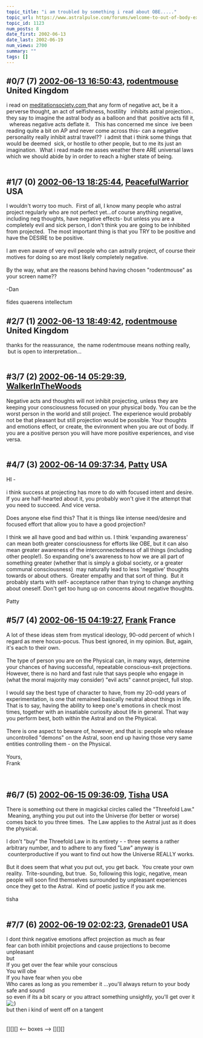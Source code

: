 ```yaml
---
topic_title: "i am troubled by something i read about OBE....."
topic_url: https://www.astralpulse.com/forums/welcome-to-out-of-body-experiences!/i-am-troubled-by-something-i-read-about-obe
topic_id: 1123
num_posts: 8
date_first: 2002-06-13
date_last: 2002-06-19
num_views: 2700
summary: ""
tags: []
---
```


## \#0/7 (7) [2002-06-13 16:50:43](https://www.astralpulse.com/forums/index.php?msg=116861), [rodentmouse](https://www.astralpulse.com/forums/profile/?u=554) United Kingdom ##
<section>
i read on
<a class="bbc_link" href="https://www.astralpulse.com/forums///meditationsociety.com" rel="noopener" target="_blank">
 meditationsociety.com
</a>
that any form of negative act, be it a perverse thought, an act of selfishness, hostility   inhibits astral projection..
<br>
they say to imagine the astral body as a balloon and that  positive acts fill it,   whereas negative acts deflate it.   This has concerned me since  ive been reading quite a bit on AP and never come across this- can a negative personality really inhibit astral travel??  i admit that i think some things that would be deemed  sick, or hostile to other people, but to me its just an imagination.  What i read made me asses weather there ARE universal laws which we should abide by in order to reach a higher state of being.
<br>
<br>
</section>

## \#1/7 (0) [2002-06-13 18:25:44](https://www.astralpulse.com/forums/index.php?msg=6727), [PeacefulWarrior](https://www.astralpulse.com/forums/profile/?u=230) USA ##
<section>
I wouldn't worry too much.  First of all, I know many people who astral project regularly who are not perfect yet...of course anything negative, including neg thoughts, have negative effects- but unless you are a completely evil and sick person, I don't think you are going to be inhibited from projected.  The most important thing is that you TRY to be positive and have the DESIRE to be positive.
<br>
<br>
I am even aware of very evil people who can astrally project, of course their motives for doing so are most likely completely negative.
<br>
<br>
By the way, what are the reasons behind having chosen "rodentmouse" as your screen name??
<br>
<br>
-Dan
<br>
<br>
fides quaerens intellectum
</section>

## \#2/7 (1) [2002-06-13 18:49:42](https://www.astralpulse.com/forums/index.php?msg=6730), [rodentmouse](https://www.astralpulse.com/forums/profile/?u=554) United Kingdom ##
<section>
thanks for the reassurance,  the name rodentmouse means nothing really,  but is open to interpretation...
<br>
<br>
</section>

## \#3/7 (2) [2002-06-14 05:29:39](https://www.astralpulse.com/forums/index.php?msg=6747), [WalkerInTheWoods](https://www.astralpulse.com/forums/profile/?u=404)  ##
<section>
Negative acts and thoughts will not inhibit projecting, unless they are keeping your consciousness focused on your physical body. You can be the worst person in the world and still project. The experience would probably not be that pleasant but still projection would be possible. Your thoughts and emotions effect, or create, the evironment when you are out of body. If you are a positive person you will have more positive experiences, and vise versa.
<br>
<br>
</section>

## \#4/7 (3) [2002-06-14 09:37:34](https://www.astralpulse.com/forums/index.php?msg=6753), [Patty](https://www.astralpulse.com/forums/profile/?u=673) USA ##
<section>
HI -
<br>
<br>
i think success at projecting has more to do with focused intent and desire. If you are half-hearted about it, you probably won't give it the attempt that you need to succeed. And vice versa.
<br>
<br>
Does anyone else find this? That it is things like intense need/desire and focused effort that allow you to have a good projection?
<br>
<br>
I think we all have good and bad within us. I think 'expanding awareness' can mean both greater consciousness for efforts like OBE, but it can also mean greater awareness of the interconnectedness of all things (including other people!). So expanding one's awareness to how we are all part of something greater (whether that is simply a global society, or a greater communal consciousness)  may naturally lead to less 'negative' thoughts towards or about others.  Greater empathy and that sort of thing.  But it probably starts with self- acceptance rather than trying to change anything about oneself. Don't get too hung up on concerns about negative thoughts.
<br>
<br>
Patty
</section>

## \#5/7 (4) [2002-06-15 04:19:27](https://www.astralpulse.com/forums/index.php?msg=6801), [Frank](https://www.astralpulse.com/forums/profile/?u=359) France ##
<section>
A lot of these ideas stem from mystical ideology, 90-odd percent of which I regard as mere hocus-pocus. Thus best ignored, in my opinion. But, again, it's each to their own.
<br>
<br>
The type of person you are on the Physical can, in many ways, determine your chances of having successful, repeatable conscious-exit projections. However, there is no hard and fast rule that says people who engage in (what the moral majority may consider) "evil acts" cannot project, full stop.
<br>
<br>
I would say the best type of character to have, from my 20-odd years of experimentation, is one that remained basically neutral about things in life. That is to say, having the ability to keep one's emotions in check most times, together with an insatiable curiosity about life in general. That way you perform best, both within the Astral and on the Physical.
<br>
<br>
There is one aspect to beware of, however, and that is: people who release uncontrolled "demons" on the Astral, soon end up having those very same entities controlling them - on the Physical.
<br>
<br>
Yours,
<br>
Frank
<br>
<br>
<br>
</section>

## \#6/7 (5) [2002-06-15 09:36:09](https://www.astralpulse.com/forums/index.php?msg=6804), [Tisha](https://www.astralpulse.com/forums/profile/?u=594) USA ##
<section>
There is something out there in magickal circles called the "Threefold Law."  Meaning, anything you put out into the Universe (for better or worse) comes back to you three times.  The Law applies to the Astral just as it does the physical.
<br>
<br>
I don't "buy" the Threefold Law in its entirety - - three seems a rather arbitrary number, and to adhere to any fixed "Law" anyway is  counterproductive if you want to find out how the Universe REALLY works.
<br>
<br>
But it does seem that what you put out, you get back.  You create your own reality.  Trite-sounding, but true.  So, following this logic, negative, mean people will soon find themselves surrounded by unpleasant experiences once they get to the Astral.  Kind of poetic justice if you ask me.
<br>
<br>
tisha
<br>
<br>
</section>

## \#7/7 (6) [2002-06-19 02:02:23](https://www.astralpulse.com/forums/index.php?msg=7013), [Grenade01](https://www.astralpulse.com/forums/profile/?u=446) USA ##
<section>
I dont think negative emotions affect projection as much as fear
<br>
fear can both inhibit projections and cause projections to become unpleasant
<br>
but
<br>
If you get over the fear while your conscious
<br>
You will obe
<br>
If you have fear when you obe
<br>
Who cares as long as you remember it ...you'll always return to your body safe and sound
<br>
so even if its a bit scary or you attract something unsightly, you'll get over it
<br>
<img alt=";)" class="smiley" src="https://www.astralpulse.com/forums/Smileys/fugue/wink.png" title="Wink"/>
<br>
but then i kind of went off on a tangent
<br>
<br>
<br>
[][][] &lt;-- boxes --&gt; [][][]
</section>